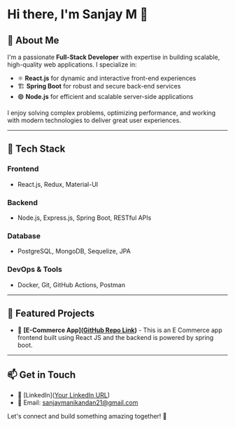 # Hi there, I'm Sanjay M 👋

## 🚀 About Me
I'm a passionate **Full-Stack Developer** with expertise in building scalable, high-quality web applications. I specialize in:

- ⚛ **React.js** for dynamic and interactive front-end experiences
- 🏗 **Spring Boot** for robust and secure back-end services
- 🟢 **Node.js** for efficient and scalable server-side applications

I enjoy solving complex problems, optimizing performance, and working with modern technologies to deliver great user experiences.

---

## 🔧 Tech Stack
### **Frontend**
- React.js, Redux, Material-UI

### **Backend**
- Node.js, Express.js, Spring Boot, RESTful APIs

### **Database**
- PostgreSQL, MongoDB, Sequelize, JPA

### **DevOps & Tools**
- Docker, Git, GitHub Actions, Postman

---

## 📌 Featured Projects
- 🚀 **[E-Commerce App]([GitHub Repo Link](https://github.com/sanjay2100/Deer))** - This is an E Commerce app frontend built using React JS and the backend is powered by spring boot.

---

## 📫 Get in Touch
- 💼 [LinkedIn]([Your LinkedIn URL](https://www.linkedin.com/in/sanjay-m-621b1a197/))
- 📧 Email: sanjaymanikandan21@gmail.com

Let's connect and build something amazing together! 🚀
